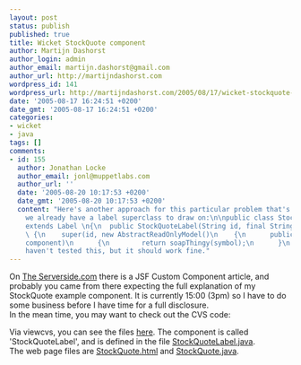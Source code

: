 ```yaml
---
layout: post
status: publish
published: true
title: Wicket StockQuote component
author: Martijn Dashorst
author_login: admin
author_email: martijn.dashorst@gmail.com
author_url: http://martijndashorst.com
wordpress_id: 141
wordpress_url: http://martijndashorst.com/2005/08/17/wicket-stockquote-component/
date: '2005-08-17 16:24:51 +0200'
date_gmt: '2005-08-17 16:24:51 +0200'
categories:
- wicket
- java
tags: []
comments:
- id: 155
  author: Jonathan Locke
  author_email: jonl@muppetlabs.com
  author_url: ''
  date: '2005-08-20 10:17:53 +0200'
  date_gmt: '2005-08-20 10:17:53 +0200'
  content: "Here's another approach for this particular problem that's nicer since
    we already have a label superclass to draw on:\n\npublic class StockQuoteLabel
    extends Label \n{\n  public StockQuoteLabel(String id, final String symbol)\n
    \ {\n    super(id, new AbstractReadOnlyModel()\n    {\n      public Object getObject(Component
    component)\n      {\n        return soapThingy(symbol);\n      }\n    }\n  }\n}\n\nI
    haven't tested this, but it should work fine."
---
```

<p>
On <a href="http://www.theserverside.com/news/thread.tss?thread_id=35900">The Serverside.com</a> there is a JSF Custom Component article, and probably you came from there expecting the full explanation of my StockQuote example component. It is currently 15:00 (3pm) so I have to do some business before I have time for a full disclosure.<br />
In the mean time, you may want to check out the CVS code:</p>
<p>
Via viewcvs, you can see the files <a href="http://cvs.sourceforge.net/viewcvs.py/wicket/wicket-examples/src/java/wicket/examples/stockquote">here</a>. The component is called 'StockQuoteLabel', and is defined in the file <a href="http://cvs.sourceforge.net/viewcvs.py/wicket/wicket-examples/src/java/wicket/examples/stockquote/StockQuoteLabel.java?rev=1.1&view=log">StockQuoteLabel.java</a>.<br />
The web page files are <a href="http://cvs.sourceforge.net/viewcvs.py/wicket/wicket-examples/src/java/wicket/examples/stockquote/StockQuote.html?rev=1.1&view=auto">StockQuote.html</a> and <a href="http://cvs.sourceforge.net/viewcvs.py/wicket/wicket-examples/src/java/wicket/examples/stockquote/StockQuote.java?rev=1.1&view=auto">StockQuote.java</a>.</p>
